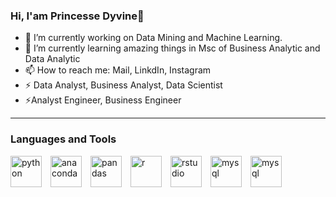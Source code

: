### Hi, I'am Princesse Dyvine👋
- 🔭 I’m currently working on Data Mining and Machine Learning.
- 🌱 I’m currently learning amazing things in Msc of Business Analytic and Data Analytic
- 📫 How to reach me: Mail, LinkdIn, Instagram
- ⚡ Data Analyst, Business Analyst, Data Scientist
- ⚡Analyst Engineer, Business Engineer
*********************************************************************************************************************************************************************
### Languages and Tools

<img align="left" alt="python" width="50px"  src="https://cdn.jsdelivr.net/gh/devicons/devicon/icons/python/python-original-wordmark.svg" style="padding-right:11px;"/>
<img align="left" alt="anaconda" width="50px" src="https://cdn.jsdelivr.net/gh/devicons/devicon/icons/anaconda/anaconda-original-wordmark.svg" style="padding-right:11px;"/>
<img align="left" alt="pandas" width="50px" src="https://cdn.jsdelivr.net/gh/devicons/devicon/icons/pandas/pandas-original-wordmark.svg" style="padding-right:11px;"/>
<img align="left" alt="r" width="50px" src="https://cdn.jsdelivr.net/gh/devicons/devicon/icons/r/r-original.svg" style="padding-right:11px;"/>
<img align="left" alt="rstudio" width="50px" src="https://cdn.jsdelivr.net/gh/devicons/devicon/icons/rstudio/rstudio-original.svg" style="padding-right:11px;"/>
<img align="left" alt="mysql" width="50px" src="https://cdn.jsdelivr.net/gh/devicons/devicon/icons/mysql/mysql-original-wordmark.svg" style="padding-right:11px;"/>
<img align="left" alt="mysql" width="50px" src="https://cdn.jsdelivr.net/gh/devicons/devicon/icons/oracle/oracle-original.svg" style="padding-right:11px;"/>
<img align="left" alt="mysql" width="50px" src="https://cdn.jsdelivr.net/gh/devicons/devicon/icons/jupyter/jupyter-original-wordmark.svg" style="padding-right:11px;/>
<img align="left" alt="mysql" width="50px" src="https://allvectorlogo.com/img/2017/02/oracle-database-logo.png" style="padding-right:11px;>
